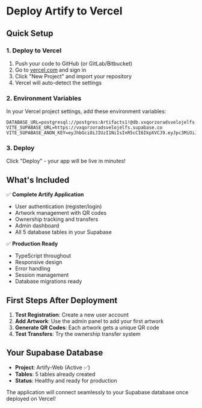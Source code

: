 # Deploy Artify to Vercel

## Quick Setup

### 1. Deploy to Vercel
1. Push your code to GitHub (or GitLab/Bitbucket)
2. Go to [vercel.com](https://vercel.com) and sign in
3. Click "New Project" and import your repository
4. Vercel will auto-detect the settings

### 2. Environment Variables
In your Vercel project settings, add these environment variables:

```
DATABASE_URL=postgresql://postgres:Artifacts1!@db.vxqorzoradsvelojelfs.supabase.co:5432/postgres
VITE_SUPABASE_URL=https://vxqorzoradsvelojelfs.supabase.co
VITE_SUPABASE_ANON_KEY=eyJhbGciOiJIUzI1NiIsInR5cCI6IkpXVCJ9.eyJpc3MiOiJzdXBhYmFzZSIsInJlZiI6InZ4cW9yem9yYWRzdmVsb2plbGZzIiwicm9sZSI6ImFub24iLCJpYXQiOjE3NTExNjUzMDAsImV4cCI6MjA2Njc0MTMwMH0.kry5df0ByQxI7M_WbM22fpv64_Pwal0qUfmZeAFnRno
```

### 3. Deploy
Click "Deploy" - your app will be live in minutes!

## What's Included

✅ **Complete Artify Application**
- User authentication (register/login)
- Artwork management with QR codes
- Ownership tracking and transfers
- Admin dashboard
- All 5 database tables in your Supabase

✅ **Production Ready**
- TypeScript throughout
- Responsive design
- Error handling
- Session management
- Database migrations ready

## First Steps After Deployment

1. **Test Registration**: Create a new user account
2. **Add Artwork**: Use the admin panel to add your first artwork
3. **Generate QR Codes**: Each artwork gets a unique QR code
4. **Test Transfers**: Try the ownership transfer system

## Your Supabase Database
- **Project**: Artify-Web (Active ✅)
- **Tables**: 5 tables already created
- **Status**: Healthy and ready for production

The application will connect seamlessly to your Supabase database once deployed on Vercel!